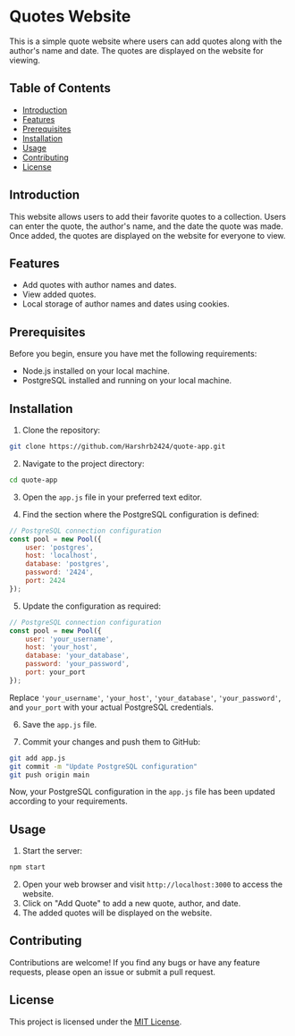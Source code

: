 # Quotes Website

This is a simple quote website where users can add quotes along with the author's name and date. The quotes are displayed on the website for viewing.

## Table of Contents

- [Introduction](#introduction)
- [Features](#features)
- [Prerequisites](#prerequisites)
- [Installation](#installation)
- [Usage](#usage)
- [Contributing](#contributing)
- [License](#license)

## Introduction

This website allows users to add their favorite quotes to a collection. Users can enter the quote, the author's name, and the date the quote was made. Once added, the quotes are displayed on the website for everyone to view.

## Features

- Add quotes with author names and dates.
- View added quotes.
- Local storage of author names and dates using cookies.

## Prerequisites

Before you begin, ensure you have met the following requirements:
- Node.js installed on your local machine.
- PostgreSQL installed and running on your local machine.

## Installation

1. Clone the repository:

```bash
git clone https://github.com/Harshrb2424/quote-app.git
```

2. Navigate to the project directory:

```bash
cd quote-app
```

3. Open the `app.js` file in your preferred text editor.

4. Find the section where the PostgreSQL configuration is defined:

```javascript
// PostgreSQL connection configuration
const pool = new Pool({
    user: 'postgres',
    host: 'localhost',
    database: 'postgres',
    password: '2424',
    port: 2424
});
```

5. Update the configuration as required:

```javascript
// PostgreSQL connection configuration
const pool = new Pool({
    user: 'your_username',
    host: 'your_host',
    database: 'your_database',
    password: 'your_password',
    port: your_port
});
```

Replace `'your_username'`, `'your_host'`, `'your_database'`, `'your_password'`, and `your_port` with your actual PostgreSQL credentials.

6. Save the `app.js` file.

7. Commit your changes and push them to GitHub:

```bash
git add app.js
git commit -m "Update PostgreSQL configuration"
git push origin main
```

Now, your PostgreSQL configuration in the `app.js` file has been updated according to your requirements.

## Usage

1. Start the server:

```bash
npm start
```

2. Open your web browser and visit `http://localhost:3000` to access the website.
3. Click on "Add Quote" to add a new quote, author, and date.
4. The added quotes will be displayed on the website.

## Contributing

Contributions are welcome! If you find any bugs or have any feature requests, please open an issue or submit a pull request.

## License

This project is licensed under the [MIT License](LICENSE).
